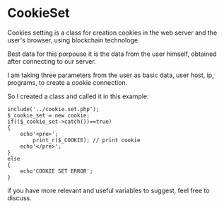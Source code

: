 # CookieSet 

Cookies setting is a class for creation cookies in the web server and the user's browser, using blockchain technologe.

Best data for this porpouse it is the data from the user himself, obtained after connecting to our server.

I am taking three parameters from the user as basic data, user host, ip, programs, to create a cookie connection.

So I created a class and called it in this example:

    include('../cookie.set.php');
    $_cookie_set = new cookie;
    if(($_cookie_set->catch())==true)
    {
        echo'<pre>';
            print_r($_COOKIE); // print cookie 
        echo'</pre>';
    }
    else
    {
        echo'COOKIE SET ERROR';
    } 


if you have more relevant and useful variables to suggest, feel free to discuss.
